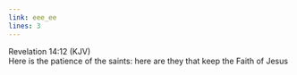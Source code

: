```yaml
---
link: eee_ee
lines: 3
---
```

Revelation 14:12 (KJV)<br>
Here is the patience of the saints: here are they that keep the Faith of Jesus
